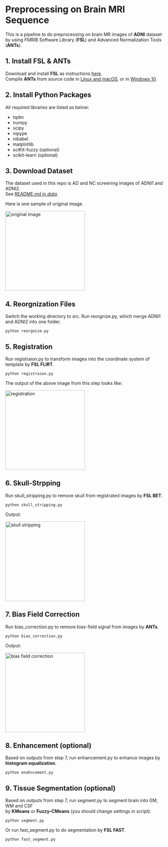 # Preprocessing on Brain MRI Sequence

This is a pipeline to do preprocessing on brain MR images of **ADNI** dataset  
by using FMRIB Software Library (**FSL**) and Advanced Normalization Tools (**ANTs**).

## 1. Install FSL & ANTs

Download and install **FSL** as instructions [here](https://fsl.fmrib.ox.ac.uk/fsl/fslwiki/FslInstallation).  
Compile **ANTs** from source code in [Linux and macOS](https://github.com/ANTsX/ANTs/wiki/Compiling-ANTs-on-Linux-and-Mac-OS), or in [Windows 10](https://github.com/ANTsX/ANTs/wiki/Compiling-ANTs-on-Windows-10).

## 2. Install Python Packages

All required libraries are listed as below:

- tqdm
- numpy
- scipy
- nipype
- nibabel
- matplotlib
- sciKit-fuzzy (optional)
- scikit-learn (optional)

## 3. Download Dataset

The dataset used in this repo is AD and NC screening images of ADNI1 and ADNI2.  
See [README.md in *data*](https://github.com/quqixun/BrainPrep/tree/master/data).

Here is one sample of original image.  

<img src="https://github.com/quqixun/BrainPrep/blob/master/imgs/original.png" alt="original image" width="250">

## 4. Reorgnization Files

Switch the working directory to *src*.
Run reorgnize.py, which merge ADNI1 and ADNI2 into one folder.
```
python reorgnize.py
```

## 5. Registration

Run registraion.py to transform images into the coordinate system of template by **FSL FLIRT**.
```
python registraion.py
```

The output of the above image from this step looks like:  

<img src="https://github.com/quqixun/BrainPrep/blob/master/imgs/registration.png" alt="registration" width="250">

## 6. Skull-Strpping

Run skull_stripping.py to remove skull from registrated images by **FSL BET**.
```
python skull_stripping.py
```

 Output:  
 
<img src="https://github.com/quqixun/BrainPrep/blob/master/imgs/skull_stripping.png" alt="skull stripping" width="250">

## 7. Bias Field Correction

Run bias_correction.py to remove bias-field signal from images by **ANTs**.
```
python bias_correction.py
```

Output:

<img src="https://github.com/quqixun/BrainPrep/blob/master/imgs/bias_correction.png" alt="bias field correction" width="250">

## 8. Enhancement (optional)

Based on outputs from step 7, run enhancement.py to enhance images by **histogram equalization**.
```
python enahncement.py
```

## 9. Tissue Segmentation (optional)

Based on outputs from step 7, run segment.py to segment brain into GM, WM and CSF  
by **KMeans** or **Fuzzy-CMeans** (you should change settings in script).
```
python segment.py
```
Or run fast_segment.py to do segmentation by **FSL FAST**.
```
python fast_segment.py
```
